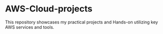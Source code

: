 # AWS-Cloud-projects
 This repository showcases my practical projects and Hands-on utilizing key AWS services and tools.

